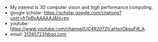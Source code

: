 - My interest is 3D computer vision and high performance computing.
- google scholar: https://scholar.google.com/citations?user=frTpBxAAAAAJ&hl=en
- youtube: https://www.youtube.com/channel/UC4R207ZIcaHoriOkguFi6_A
- email: 312457231@qq.com
